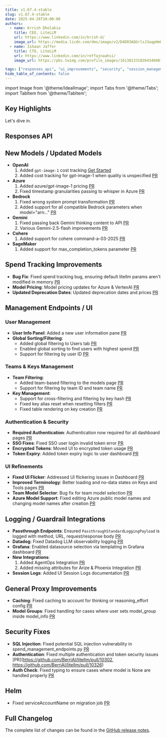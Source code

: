 ```yaml
---
title: v1.67.4-stable
slug: v1.67.4-stable
date: 2025-04-26T10:00:00
authors:
  - name: Krrish Dholakia
    title: CEO, LiteLLM
    url: https://www.linkedin.com/in/krish-d/
    image_url: https://media.licdn.com/dms/image/v2/D4D03AQGrlsJ3aqpHmQ/profile-displayphoto-shrink_400_400/B4DZSAzgP7HYAg-/0/1737327772964?e=1749686400&v=beta&t=Hkl3U8Ps0VtvNxX0BNNq24b4dtX5wQaPFp6oiKCIHD8
  - name: Ishaan Jaffer
    title: CTO, LiteLLM
    url: https://www.linkedin.com/in/reffajnaahsi/
    image_url: https://pbs.twimg.com/profile_images/1613813310264340481/lz54oEiB_400x400.jpg

tags: ["responses_api", "ui_improvements", "security", "session_management"]
hide_table_of_contents: false
---
```

import Image from '@theme/IdealImage';
import Tabs from '@theme/Tabs';
import TabItem from '@theme/TabItem';

## Key Highlights


Let's dive in.

## Responses API


## New Models / Updated Models

- **OpenAI**
    1. Added `gpt-image-1` cost tracking [Get Started](https://docs.litellm.ai/docs/image_generation)
    2. Added cost tracking for gpt-image-1 when quality is unspecified [PR](https://github.com/BerriAI/litellm/pull/10247)
- **Azure**
    1. Added azure/gpt-image-1 pricing [PR](https://github.com/BerriAI/litellm/pull/10327)
    2. Fixed timestamp granularities passing to whisper in Azure [PR](https://github.com/BerriAI/litellm/pull/10299)
- **Bedrock**
    1. Fixed wrong system prompt transformation [PR](https://github.com/BerriAI/litellm/pull/10120)
    2. Added support for all compatible Bedrock parameters when model="arn:.." [PR](https://github.com/BerriAI/litellm/pull/10256)
- **Gemini**
    1. Fixed passing back Gemini thinking content to API [PR](https://github.com/BerriAI/litellm/pull/10173)
    2. Various Gemini-2.5-flash improvements [PR](https://github.com/BerriAI/litellm/pull/10198)
- **Cohere**
    1. Added support for cohere command-a-03-2025 [PR](https://github.com/BerriAI/litellm/pull/10295)
- **SageMaker**
    1. Added support for max_completion_tokens parameter [PR](https://github.com/BerriAI/litellm/pull/10300)


## Spend Tracking Improvements

- **Bug Fix**: Fixed spend tracking bug, ensuring default litellm params aren't modified in memory [PR](https://github.com/BerriAI/litellm/pull/10167)
- **Model Pricing**: Model pricing updates for Azure & VertexAI [PR](https://github.com/BerriAI/litellm/pull/10178)
- **Updated Deprecation Dates**: Updated deprecation dates and prices [PR](https://github.com/BerriAI/litellm/pull/10308)

## Management Endpoints / UI

### User Management
- **User Info Panel**: Added a new user information pane [PR](https://github.com/BerriAI/litellm/pull/10213)
- **Global Sorting/Filtering**: 
  - Added global filtering to Users tab [PR](https://github.com/BerriAI/litellm/pull/10195)
  - Enabled global sorting to find users with highest spend [PR](https://github.com/BerriAI/litellm/pull/10211)
  - Support for filtering by user ID [PR](https://github.com/BerriAI/litellm/pull/10322)

### Teams & Keys Management
- **Team Filtering**: 
  - Added team-based filtering to the models page [PR](https://github.com/BerriAI/litellm/pull/10325)
  - Support for filtering by team ID and team name [PR](https://github.com/BerriAI/litellm/pull/10324)
- **Key Management**: 
  - Support for cross-filtering and filtering by key hash [PR](https://github.com/BerriAI/litellm/pull/10322)
  - Fixed key alias reset when resetting filters [PR](https://github.com/BerriAI/litellm/pull/10099)
  - Fixed table rendering on key creation [PR](https://github.com/BerriAI/litellm/pull/10224)

### Authentication & Security
- **Required Authentication**: Authentication now required for all dashboard pages [PR](https://github.com/BerriAI/litellm/pull/10229)
- **SSO Fixes**: Fixed SSO user login invalid token error [PR](https://github.com/BerriAI/litellm/pull/10298)
- **Encrypted Tokens**: Moved UI to encrypted token usage [PR](https://github.com/BerriAI/litellm/pull/10302)
- **Token Expiry**: Added token expiry logic to user dashboard [PR](https://github.com/BerriAI/litellm/pull/10250)

### UI Refinements
- **Fixed UI Flicker**: Addressed UI flickering issues in Dashboard [PR](https://github.com/BerriAI/litellm/pull/10261)
- **Improved Terminology**: Better loading and no-data states on Keys and Tools pages [PR](https://github.com/BerriAI/litellm/pull/10253)
- **Team Model Selector**: Bug fix for team model selection [PR](https://github.com/BerriAI/litellm/pull/10171)
- **Azure Model Support**: Fixed editing Azure public model names and changing model names after creation [PR](https://github.com/BerriAI/litellm/pull/10249)


## Logging / Guardrail Integrations

- **Passthrough Endpoints**: Ensured `PassthroughStandardLoggingPayload` is logged with method, URL, request/response body [PR](https://github.com/BerriAI/litellm/pull/10194)
- **Datadog**: Fixed Datadog LLM observability logging [PR](https://github.com/BerriAI/litellm/pull/10206)
- **Grafana**: Enabled datasource selection via templating in Grafana dashboard [PR](https://github.com/BerriAI/litellm/pull/10257)
- **New Integrations**:
    1. Added AgentOps Integration [PR](https://github.com/BerriAI/litellm/pull/9685)
    2. Added missing attributes for Arize & Phoenix Integration [PR](https://github.com/BerriAI/litellm/pull/10215)
- **Session Logs**: Added UI Session Logs documentation [PR](https://github.com/BerriAI/litellm/pull/10334)

## General Proxy Improvements

- **Caching**: Fixed caching to account for thinking or reasoning_effort config [PR](https://github.com/BerriAI/litellm/pull/10140)
- **Model Groups**: Fixed handling for cases where user sets model_group inside model_info [PR](https://github.com/BerriAI/litellm/pull/10191)


## Security Fixes

- **SQL Injection**: Fixed potential SQL injection vulnerability in spend_management_endpoints.py [PR](https://github.com/BerriAI/litellm/pull/9878)
- **Authentication**: Fixed multiple authentication and token security issues [PR](https://github.com/BerriAI/litellm/pull/10302, https://github.com/BerriAI/litellm/pull/10326)
- **Auth Check**: Fixed typing to ensure cases where model is None are handled properly [PR](https://github.com/BerriAI/litellm/pull/10170)

## Helm

- Fixed serviceAccountName on migration job [PR](https://github.com/BerriAI/litellm/pull/10258)

## Full Changelog

The complete list of changes can be found in the [GitHub release notes](https://github.com/BerriAI/litellm/compare/v1.67.0-stable...v1.67.4-stable).